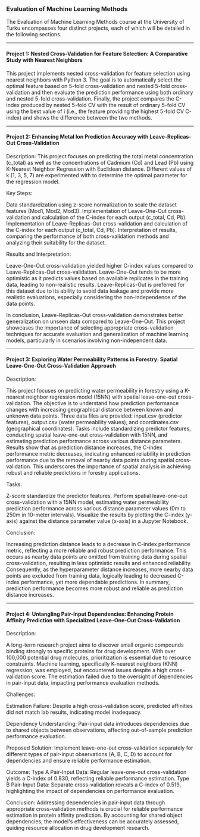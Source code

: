 ### Evaluation of Machine Learning Methods

The Evaluation of Machine Learning Methods course at the University of Turku encompasses four distinct projects, each of which will be detailed in the following sections.
____________________________________________________________________________________________________________
#### Project 1: Nested Cross-Validation for Feature Selection: A Comparative Study with Nearest Neighbors

This project implements nested cross-validation for feature selection using nearest neighbors with Python 3. The goal is to automatically select the optimal feature based on 5-fold cross-validation and nested 5-fold cross-validation and then evaluate the prediction performance using both ordinary and nested 5-fold cross-validation. Finally, the project compares the C-index produced by nested 5-fold CV with the result of ordinary 5-fold CV using the best value of i (i.e., the feature providing the highest 5-fold CV C-index) and shows the difference between the two methods.
____________________________________________________________________________________________________________
#### Project 2: Enhancing Metal Ion Prediction Accuracy with Leave-Replicas-Out Cross-Validation

Description:
This project focuses on predicting the total metal concentration (c_total) as well as the concentrations of Cadmium (Cd) and Lead (Pb) using K-Nearest Neighbor Regression with Euclidean distance. Different values of k (1, 3, 5, 7) are experimented with to determine the optimal parameter for the regression model.

Key Steps:

Data standardization using z-score normalization to scale the dataset features (Mod1, Mod2, Mod3).
Implementation of Leave-One-Out cross-validation and calculation of the C-index for each output (c_total, Cd, Pb).
Implementation of Leave-Replicas-Out cross-validation and calculation of the C-index for each output (c_total, Cd, Pb).
Interpretation of results, comparing the performance of both cross-validation methods and analyzing their suitability for the dataset.

Results and Interpretation:

Leave-One-Out cross-validation yielded higher C-index values compared to Leave-Replicas-Out cross-validation.
Leave-One-Out tends to be more optimistic as it predicts values based on available replicates in the training data, leading to non-realistic results. Leave-Replicas-Out is preferred for this dataset due to its ability to avoid data leakage and provide more realistic evaluations, especially considering the non-independence of the data points. 

In conclusion, Leave-Replicas-Out cross-validation demonstrates better generalization on unseen data compared to Leave-One-Out. This project showcases the importance of selecting appropriate cross-validation techniques for accurate evaluation and generalization of machine learning models, particularly in scenarios involving non-independent data.
____________________________________________________________________________________________________________
#### Project 3: Exploring Water Permeability Patterns in Forestry: Spatial Leave-One-Out Cross-Validation Approach

Description:

This project focuses on predicting water permeability in forestry using a K-nearest neighbor regression model (15NN) with spatial leave-one-out cross-validation. The objective is to understand how prediction performance changes with increasing geographical distance between known and unknown data points. Three data files are provided: input.csv (predictor features), output.csv (water permeability values), and coordinates.csv (geographical coordinates). Tasks include standardizing predictor features, conducting spatial leave-one-out cross-validation with 15NN, and estimating prediction performance across various distance parameters. Results show that as prediction distance increases, the C-index performance metric decreases, indicating enhanced reliability in prediction performance due to the removal of nearby data points during spatial cross-validation. This underscores the importance of spatial analysis in achieving robust and reliable predictions in forestry applications.

Tasks:

Z-score standardize the predictor features.
Perform spatial leave-one-out cross-validation with a 15NN model, estimating water permeability prediction performance across various distance parameter values (0m to 250m in 10-meter intervals).
Visualize the results by plotting the C-index (y-axis) against the distance parameter value (x-axis) in a Jupyter Notebook.

Conclusion:

Increasing prediction distance leads to a decrease in C-index performance metric, reflecting a more reliable and robust prediction performance. This occurs as nearby data points are omitted from training data during spatial cross-validation, resulting in less optimistic results and enhanced reliability. Consequently, as the hyperparameter distance increases, more nearby data points are excluded from training data, logically leading to decreased C-index performance, yet more dependable predictions. In summary, prediction performance becomes more robust and reliable as prediction distance increases.
____________________________________________________________________________________________________________
#### Project 4: Untangling Pair-Input Dependencies: Enhancing Protein Affinity Prediction with Specialized Leave-One-Out Cross-Validation

Description:

A long-term research project aims to discover small organic compounds binding strongly to specific proteins for drug development. With over 100,000 potential drug molecules, prioritization is essential due to resource constraints. Machine learning, specifically K-nearest neighbors (KNN) regression, was employed, but encountered issues despite a high cross-validation score. The estimation failed due to the oversight of dependencies in pair-input data, impacting performance evaluation methods.

Challenges:

Estimation Failure: Despite a high cross-validation score, predicted affinities did not match lab results, indicating model inadequacy.

Dependency Understanding: Pair-input data introduces dependencies due to shared objects between observations, affecting out-of-sample prediction performance evaluation.

Proposed Solution: Implement leave-one-out cross-validation separately for different types of pair-input observations (A, B, C, D) to account for dependencies and ensure reliable performance estimation.

Outcome: 
Type A Pair-Input Data: Regular leave-one-out cross-validation yields a C-index of 0.830, reflecting reliable performance estimation.
Type B Pair-Input Data: Separate cross-validation reveals a C-index of 0.519, highlighting the impact of dependencies on performance evaluation.

Conclusion: Addressing dependencies in pair-input data through appropriate cross-validation methods is crucial for reliable performance estimation in protein affinity prediction. By accounting for shared object dependencies, the model's effectiveness can be accurately assessed, guiding resource allocation in drug development research.





